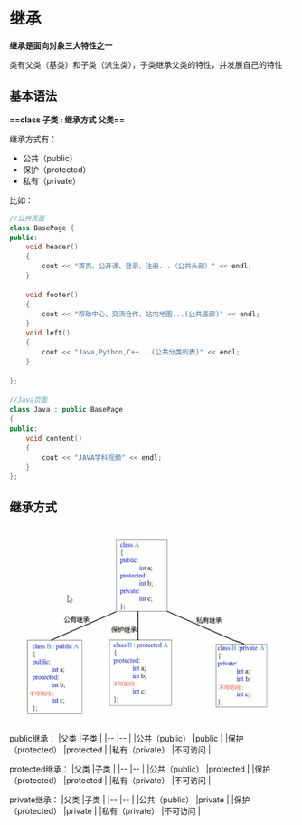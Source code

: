 # 继承

**继承是面向对象三大特性之一**

类有父类（基类）和子类（派生类），子类继承父类的特性，并发展自己的特性

## 基本语法

**==class 子类 : 继承方式 父类==**

继承方式有：
* 公共（public）
* 保护（protected）
* 私有（private）

比如：
```C++
//公共页面
class BasePage {
public:
	void header()
	{
		cout << "首页、公开课、登录、注册...（公共头部）" << endl;
	}

	void footer()
	{
		cout << "帮助中心、交流合作、站内地图...(公共底部)" << endl;
	}
	void left()
	{
		cout << "Java,Python,C++...(公共分类列表)" << endl;
	}

};

//Java页面
class Java : public BasePage
{
public:
	void content()
	{
		cout << "JAVA学科视频" << endl;
	}
};

```

## 继承方式

![alt text](继承方式.png)

public继承：
|父类                |子类      |
|--                  |--        |
|公共（public）      |public    |
|保护（protected）   |protected |
|私有（private）     |不可访问  |

protected继承：
|父类                |子类      |
|--                  |--        |
|公共（public）      |protected |
|保护（protected）   |protected |
|私有（private）     |不可访问  |

private继承：
|父类                |子类      |
|--                  |--        |
|公共（public）      |private   |
|保护（protected）   |private   |
|私有（private）     |不可访问  |